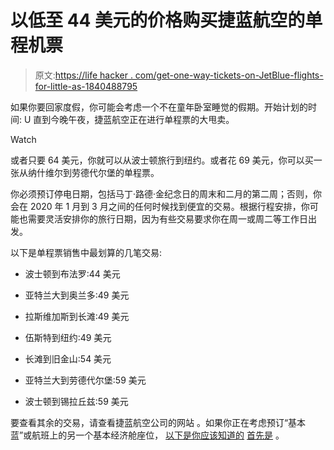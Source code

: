 # 以低至 44 美元的价格购买捷蓝航空的单程机票

> 原文:[https://life hacker . com/get-one-way-tickets-on-JetBlue-flights-for-little-as-1840488795](https://lifehacker.com/get-one-way-tickets-on-jetblue-flights-for-as-little-as-1840488795)

如果你要回家度假，你可能会考虑一个不在童年卧室睡觉的假期。开始计划的时间: U 直到今晚午夜，捷蓝航空正在进行单程票的大甩卖。

Watch

或者只要 64 美元，你就可以从波士顿旅行到纽约。或者花 69 美元，你可以买一张从纳什维尔到劳德代尔堡的单程票。

你必须预订停电日期，包括马丁·路德·金纪念日的周末和二月的第二周；否则，你会在 2020 年 1 月到 3 月之间的任何时候找到便宜的交易。根据行程安排，你可能也需要灵活安排你的旅行日期，因为有些交易要求你在周一或周二等工作日出发。

以下是单程票销售中最划算的几笔交易:

*   波士顿到布法罗:44 美元
*   亚特兰大到奥兰多:49 美元
*   拉斯维加斯到长滩:49 美元
*   伍斯特到纽约:49 美元

*   长滩到旧金山:54 美元
*   亚特兰大到劳德代尔堡:59 美元
*   波士顿到锡拉丘兹:59 美元

要查看其余的交易，请查看捷蓝航空公司的网站 。如果你正在考虑预订“基本蓝”或航班上的另一个基本经济舱座位， [以下是你应该知道的](https://lifehacker.com/are-basic-economy-seats-ever-worth-it-1840151394) [首先是](https://lifehacker.com/are-basic-economy-seats-ever-worth-it-1840151394) 。